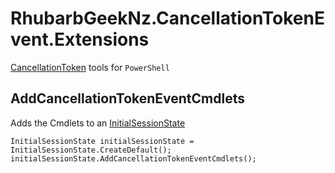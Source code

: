 # RhubarbGeekNz.CancellationTokenEvent.Extensions

[CancellationToken](https://learn.microsoft.com/en-us/dotnet/api/system.threading.cancellationtoken) tools for `PowerShell`

## AddCancellationTokenEventCmdlets

Adds the Cmdlets to an [InitialSessionState](https://learn.microsoft.com/en-us/dotnet/api/system.management.automation.runspaces.initialsessionstate)

```
InitialSessionState initialSessionState = InitialSessionState.CreateDefault();
initialSessionState.AddCancellationTokenEventCmdlets();
```
